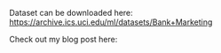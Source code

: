 Dataset can be downloaded here: https://archive.ics.uci.edu/ml/datasets/Bank+Marketing

Check out my blog post here:
